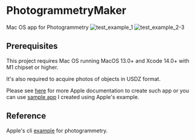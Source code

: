 # PhotogrammetryMaker
Mac OS app for Photogrammetry 
![test_example_1](https://user-images.githubusercontent.com/35219323/232961327-c4958e38-85f5-4c3d-a794-e030386201e9.gif)
![test_example_2-3](https://user-images.githubusercontent.com/35219323/232962189-c15b80f2-7a28-4811-b78d-460ef88b240a.gif)


## Prerequisites 

This project requires Mac OS running MacOS 13.0+ and Xcode 14.0+ with M1 chipset or higher.

It's also required to acquire photos of objects in USDZ format. 

Please see [here](https://developer.apple.com/documentation/realitykit/taking_pictures_for_3d_object_capture) for more Apple documentation to create such app or you can use [sample app](https://github.com/KKodiac/ObjectCaptureAPIExample) I created using Apple's example.


## Reference 
Apple's cli [example](https://developer.apple.com/documentation/realitykit/creating_a_photogrammetry_command-line_app) for photogrammetry.
